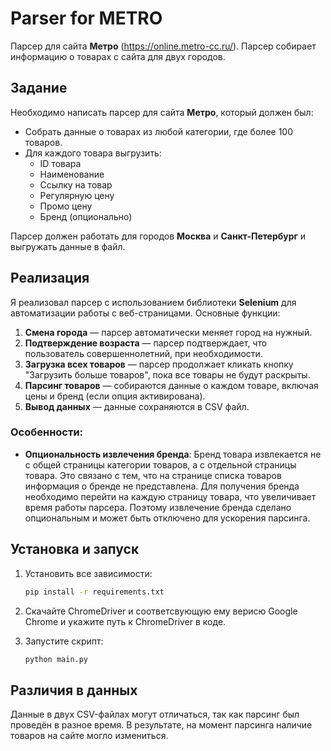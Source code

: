 # Parser for METRO

Парсер для сайта **Метро** (https://online.metro-cc.ru/). Парсер собирает информацию о товарах с сайта для двух городов.

## Задание

Необходимо написать парсер для сайта **Метро**, который должен был:

- Собрать данные о товарах из любой категории, где более 100 товаров.
- Для каждого товара выгрузить:
  - ID товара
  - Наименование
  - Ссылку на товар
  - Регулярную цену
  - Промо цену
  - Бренд (опционально)
  
Парсер должен работать для городов **Москва** и **Санкт-Петербург** и выгружать данные в файл.

## Реализация

Я реализовал парсер с использованием библиотеки **Selenium** для автоматизации работы с веб-страницами. Основные функции:

1. **Смена города** — парсер автоматически меняет город на нужный.
2. **Подтверждение возраста** — парсер подтверждает, что пользователь совершеннолетний, при необходимости.
3. **Загрузка всех товаров** — парсер продолжает кликать кнопку "Загрузить больше товаров", пока все товары не будут раскрыты.
4. **Парсинг товаров** — собираются данные о каждом товаре, включая цены и бренд (если опция активирована).
5. **Вывод данных** — данные сохраняются в CSV файл.

### Особенности:
- **Опциональность извлечения бренда**: Бренд товара извлекается не с общей страницы категории товаров, а с отдельной страницы товара. Это связано с тем, что на странице списка товаров информация о бренде не представлена. Для получения бренда необходимо перейти на каждую страницу товара, что увеличивает время работы парсера. Поэтому извлечение бренда сделано опциональным и может быть отключено для ускорения парсинга.
  
## Установка и запуск

1. Установить все зависимости:

    ```bash
    pip install -r requirements.txt
    ```

2. Скачайте ChromeDriver и соответсвующую ему верисю Google Chrome и укажите путь к ChromeDriver в коде.

3. Запустите скрипт:

    ```bash
    python main.py
    ```
   
## Различия в данных

Данные в двух CSV-файлах могут отличаться, так как парсинг был проведён в разное время. В результате, на момент парсинга наличие товаров на сайте могло измениться.


